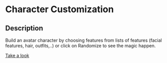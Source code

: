 # Character Customization 

## Description

Build an avatar character by choosing features from lists of features (facial features, hair, outfits,..) or click on Randomize to see the magic happen.

[Take a look](https://krystal-character-customize.netlify.app/)
